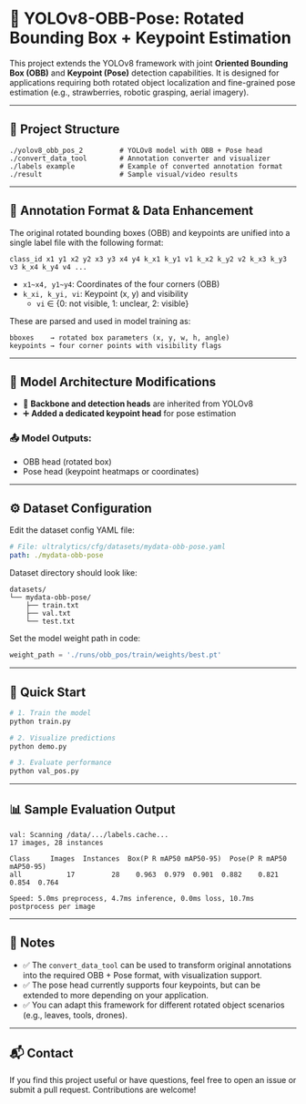 # 🎯 YOLOv8-OBB-Pose: Rotated Bounding Box + Keypoint Estimation

This project extends the YOLOv8 framework with joint **Oriented Bounding Box (OBB)** and **Keypoint (Pose)** detection capabilities. It is designed for applications requiring both rotated object localization and fine-grained pose estimation (e.g., strawberries, robotic grasping, aerial imagery).

---

## 📁 Project Structure

```text
./yolov8_obb_pos_2         # YOLOv8 model with OBB + Pose head
./convert_data_tool        # Annotation converter and visualizer
./labels example           # Example of converted annotation format
./result                   # Sample visual/video results
```

---

## 🔧 Annotation Format & Data Enhancement

The original rotated bounding boxes (OBB) and keypoints are unified into a single label file with the following format:

```text
class_id x1 y1 x2 y2 x3 y3 x4 y4 k_x1 k_y1 v1 k_x2 k_y2 v2 k_x3 k_y3 v3 k_x4 k_y4 v4 ...
```

- `x1~x4, y1~y4`: Coordinates of the four corners (OBB)
- `k_xi, k_yi, vi`: Keypoint (x, y) and visibility
  - `vi` ∈ {0: not visible, 1: unclear, 2: visible}

These are parsed and used in model training as:

```text
bboxes    → rotated box parameters (x, y, w, h, angle)
keypoints → four corner points with visibility flags
```

---

## 🧱 Model Architecture Modifications

- 🧩 **Backbone and detection heads** are inherited from YOLOv8
- ➕ **Added a dedicated keypoint head** for pose estimation

### 📤 Model Outputs:

- OBB head (rotated box)
- Pose head (keypoint heatmaps or coordinates)

---

## ⚙️ Dataset Configuration

Edit the dataset config YAML file:

```yaml
# File: ultralytics/cfg/datasets/mydata-obb-pose.yaml
path: ./mydata-obb-pose
```

Dataset directory should look like:

```text
datasets/
└── mydata-obb-pose/
    ├── train.txt
    ├── val.txt
    └── test.txt
```

Set the model weight path in code:

```python
weight_path = './runs/obb_pos/train/weights/best.pt'
```

---

## 🚀 Quick Start

```bash
# 1. Train the model
python train.py

# 2. Visualize predictions
python demo.py

# 3. Evaluate performance
python val_pos.py
```

---

## 📊 Sample Evaluation Output

```text
val: Scanning /data/.../labels.cache...
17 images, 28 instances

Class     Images  Instances  Box(P R mAP50 mAP50-95)  Pose(P R mAP50 mAP50-95)
all           17         28    0.963  0.979  0.901  0.882    0.821  0.854  0.764

Speed: 5.0ms preprocess, 4.7ms inference, 0.0ms loss, 10.7ms postprocess per image
```

---

## 📎 Notes

- ✅ The `convert_data_tool` can be used to transform original annotations into the required OBB + Pose format, with visualization support.
- ✅ The pose head currently supports four keypoints, but can be extended to more depending on your application.
- ✅ You can adapt this framework for different rotated object scenarios (e.g., leaves, tools, drones).

---

## 📬 Contact

If you find this project useful or have questions, feel free to open an issue or submit a pull request. Contributions are welcome!

